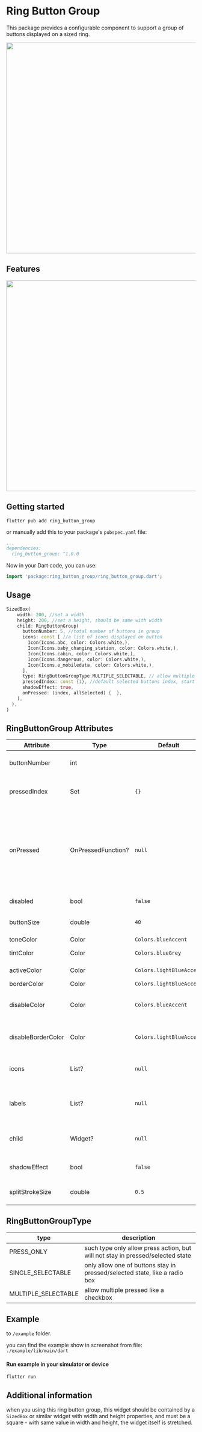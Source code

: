 <!--
This README describes the package. If you publish this package to pub.dev,
this README's contents appear on the landing page for your package.

For information about how to write a good package README, see the guide for
[writing package pages](https://dart.dev/guides/libraries/writing-package-pages).

For general information about developing packages, see the Dart guide for
[creating packages](https://dart.dev/guides/libraries/create-library-packages)
and the Flutter guide for
[developing packages and plugins](https://flutter.dev/developing-packages).
-->

# Ring Button Group

This package provides a configurable component to support a group of buttons
displayed on a sized ring.

<img src="https://github.com/xeric/ring_button_group/raw/main/images/demo.png" title="" alt="" width="561">

## Features

<img src="https://github.com/xeric/ring_button_group/raw/main/images/demo.gif" title="" alt="" width="561">

## Getting started

```shell
flutter pub add ring_button_group
```

or manually add this to your package's `pubspec.yaml` file:

```yaml
...
dependencies:
  ring_button_group: ^1.0.0
```

Now in your Dart code, you can use:

```dart
import 'package:ring_button_group/ring_button_group.dart';
```

## Usage

```dart
SizedBox(
    width: 200, //set a width
    height: 200, //set a height, should be same with width
    child: RingButtonGroup(
      buttonNumber: 5, //total number of buttons in group
      icons: const [ //a list of icons displayed on button
        Icon(Icons.abc, color: Colors.white,),
        Icon(Icons.baby_changing_station, color: Colors.white,),
        Icon(Icons.cabin, color: Colors.white,),
        Icon(Icons.dangerous, color: Colors.white,),
        Icon(Icons.e_mobiledata, color: Colors.white,),
      ],
      type: RingButtonGroupType.MULTIPLE_SELECTABLE, // allow multiple select
      pressedIndex: const {1}, //default selected buttons index, start from 0
      shadowEffect: true,
      onPressed: (index, allSelected) {  },
    ),
  ),
)
```

## RingButtonGroup Attributes

| Attribute          | Type               | Default                  | Annotation                                                                                                                                                                                                                                   |
| ------------------ | ------------------ | ------------------------ | -------------------------------------------------------------------------------------------------------------------------------------------------------------------------------------------------------------------------------------------- |
| buttonNumber       | int                |                          | total number of buttons in this group, must be greater than 1                                                                                                                                                                                |
| pressedIndex       | Set<int>           | `{}`                     | a list of indexes of button which should be pressed when rendering, index starts from 0                                                                                                                                                      |
| onPressed          | OnPressedFunction? | `null`                   | async bool Function(int index, Set<int>? selected), selected is a set of indexes represents current all pressed buttons when type is **MULTIPLE_SELECTABLE**, return `true` to accomplish press, otherwise `false` will cancel press action. |
| disabled           | bool               | `false`                  | navigation buttons of **BottomBarWithSheet**                                                                                                                                                                                                 |
| buttonSize         | double             | `40`                     | the size of button, it identifies the radius of the circle                                                                                                                                                                                   |
| toneColor          | Color              | `Colors.blueAccent`      | main color of the button                                                                                                                                                                                                                     |
| tintColor          | Color              | `Colors.blueGrey`        | button color while pressing down                                                                                                                                                                                                             |
| activeColor        | Color              | `Colors.lightBlueAccent` | button color after pressed                                                                                                                                                                                                                   |
| borderColor        | Color              | `Colors.lightBlueAccent` | button border color                                                                                                                                                                                                                          |
| disableColor       | Color              | `Colors.blueAccent`      | disabled main color, when color same with toneColor, auto transform to grayscale                                                                                                                                                             |
| disableBorderColor | Color              | `Colors.lightBlueAccent` | disabled border color, when color same with borderColor, auto transform to grayscale                                                                                                                                                         |
| icons              | List<Icon>?        | `null`                   | button icons list, while set, the list length must be same with `buttonNumber`                                                                                                                                                               |
| labels             | List<Text>?        | `null`                   | button label list, only works when `icons` is `null`, the list length must be same with `buttonNumber`                                                                                                                                       |
| child              | Widget?            | `null`                   | a child of ring button, common case is put a circle in the center for display purpose                                                                                                                                                        |
| shadowEffect       | bool               | `false`                  | use a inner shadow effects in pressed/selected button                                                                                                                                                                                        |
| splitStrokeSize    | double             | `0.5`                    | the width of line split the button, note that this is not the border of circle                                                                                                                                                               |

## RingButtonGroupType

| type                | description                                                                    |
| ------------------- | ------------------------------------------------------------------------------ |
| PRESS_ONLY          | such type only allow press action, but will not stay in pressed/selected state |
| SINGLE_SELECTABLE   | only allow one of buttons stay in pressed/selected state, like a radio box     |
| MULTIPLE_SELECTABLE | allow multiple pressed like a checkbox                                         |

## Example

to `/example` folder.

you can find the example show in screenshot from file: `./example/lib/main/dart`

#### Run example in your simulator or device

```shell
flutter run
```

## Additional information

when you using this ring button group, this widget should be contained by a `SizedBox` or similar widget with width and height properties, and must be a square - with same value in width and height, the widget itself is stretched.
